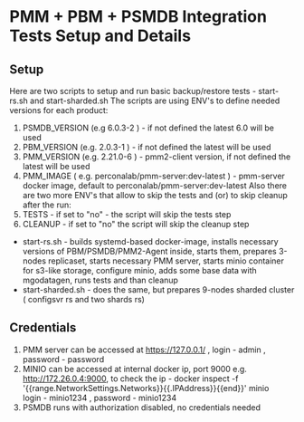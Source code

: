 # PMM + PBM + PSMDB Integration Tests Setup and Details #


## Setup ##
Here are two scripts to setup and run basic backup/restore tests - start-rs.sh and start-sharded.sh 
The scripts are using ENV's to define needed versions for each product:
1) PSMDB_VERSION (e.g 6.0.3-2 ) - if not defined the latest 6.0 will be used 
2) PBM_VERSION (e.g. 2.0.3-1 ) - if not defined the latest will be used
3) PMM_VERSION (e.g. 2.21.0-6 ) - pmm2-client version, if not defined the latest will be used
4) PMM_IMAGE ( e.g. perconalab/pmm-server:dev-latest ) - pmm-server docker image, default to perconalab/pmm-server:dev-latest
Also there are two more ENV's that allow to skip the tests and (or) to skip cleanup after the run:
1) TESTS - if set to "no" - the script will skip the tests step
2) CLEANUP - if set to "no" the script will skip the cleanup step


 - start-rs.sh - builds systemd-based docker-image, installs necessary versions of PBM/PSMDB/PMM2-Agent inside, starts them, prepares 3-nodes replicaset, 
starts necessary PMM server, starts minio container for s3-like storage, configure minio, adds some base data with mgodatagen, runs tests and than cleanup
 - start-sharded.sh - does the same, but prepares 9-nodes sharded cluster ( configsvr rs and two shards rs)

## Credentials ##
1) PMM server can be accessed at https://127.0.0.1/ , login - admin , password - password
2) MINIO can be accessed at internal docker ip, port 9000 e.g. http://172.26.0.4:9000, to check the ip -
   docker inspect -f '{{range.NetworkSettings.Networks}}{{.IPAddress}}{{end}}' minio  
   login - minio1234 , password - minio1234
3) PSMDB runs with authorization disabled, no credentials needed


